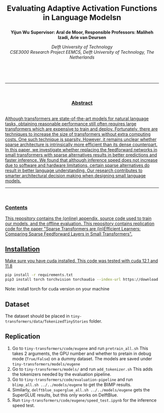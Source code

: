 <h2 align="center"><b><h3>Evaluating Adaptive Activation Functions in Language Modelsn</h3></b></h2>

<p align="center">
  <b>Yijun Wu</b>
  <b> Supervisor:  Aral de Moor, Responsible Professors: Maliheh Izadi, Arie van Deursen </b>
</p>


<p align="center">
  <i>
    Delft University of Technology<br>
    CSE3000 Research Project EEMCS, Delft University of Technology, The Netherlands<br>
  </i>
</p>
<br>

<p align="center">
  <a href="https://www.overleaf.com/read/qqcrmwknqgvt#88bba0">
</p>

<br>

---
<br>
<h3 align="center"><b>Abstract</b></h3><br>
Although transformers are state-of-the-art models for natural language tasks, obtaining reasonable performance still often requires large transformers which are expensive to train and deploy. Fortunately, there are techniques to increase the size of transformers without extra computing costs. One such technique is sparsity. However, it remains unclear whether sparse architecture is intrinsically more efficient than its dense counterpart. In this paper, we investigate whether replacing the feedforward networks in small transformers with sparse alternatives results in better predictions and faster inference. We found that although inference speed does not increase due to software and hardware limitations, certain sparse alternatives do result in better language understanding. Our research contributes to smarter architectural decision making when designing small language models.
</br>

---
<br>

### Contents

This repository contains the (online) appendix, source code used to train our models, and the offline evaluation. 
This repository contains replication code for the paper "Sparse Transformers are (in)Efficient Learners: Comparing Sparse Feedforward Layers in Small Transformers".

## Installation
Make sure you have cuda installed. This code was tested with cuda 12.1 and 11.8

```bash
pip install -r requirements.txt
pip3 install torch torchvision torchaudio --index-url https://download.pytorch.org/whl/cu121
```
Note: install torch for cuda version on your machine

## Dataset
The dataset should be placed in `tiny-transformers/data/TokenizedTinyStories` folder. 

## Replication

1. Go to `tiny-transformers/code/eugene` and run `pretrain_all.sh` This takes 2 arguments, the GPU number and whether to pretain in debug mode (`True/False`) on a dummy dataset. The models are saved under `tiny-transformers/models/eugene`
2. Go to `tiny-transformers/models/` and run `add_tokenizer.sh` This adds the tokenizers needed by the evaluation pipeline.
3. Go to `tiny-transformers/code/evaluation-pipeline` and run `blimp_all.sh ../../models/eugene` to get the BliMP results.
4. Similarly, `delftblue_superglue_all.sh ../../models/eugene` gets the SuperGLUE results, but this only works on DelftBlue.
5. Run `tiny-transformers/code/eugene/speed_test.ipynb` for the inference speed test.

